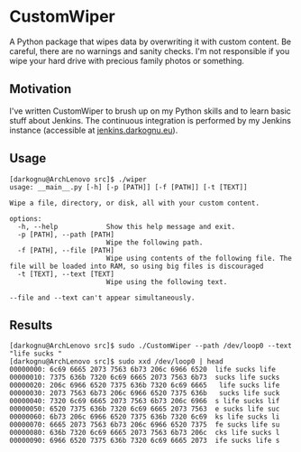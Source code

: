 # CustomWiper
A Python package that wipes data by overwriting it with custom content.
Be careful, there are no warnings and sanity checks. I'm not responsible
if you wipe your hard drive with precious family photos or something.

## Motivation
I've written CustomWiper to brush up on my Python skills and to learn
basic stuff about Jenkins. The continuous integration is performed
by my Jenkins instance (accessible at
[jenkins.darkognu.eu](https://jenkins.darkognu.eu/)).

## Usage

```console
[darkognu@ArchLenovo src]$ ./wiper
usage: __main__.py [-h] [-p [PATH]] [-f [PATH]] [-t [TEXT]]

Wipe a file, directory, or disk, all with your custom content.

options:
  -h, --help            Show this help message and exit.
  -p [PATH], --path [PATH]
                        Wipe the following path.
  -f [PATH], --file [PATH]
                        Wipe using contents of the following file. The file will be loaded into RAM, so using big files is discouraged
  -t [TEXT], --text [TEXT]
                        Wipe using the following text.

--file and --text can't appear simultaneously.
```

## Results

```console
[darkognu@ArchLenovo src]$ sudo ./CustomWiper --path /dev/loop0 --text "life sucks "
[darkognu@ArchLenovo src]$ sudo xxd /dev/loop0 | head
00000000: 6c69 6665 2073 7563 6b73 206c 6966 6520  life sucks life 
00000010: 7375 636b 7320 6c69 6665 2073 7563 6b73  sucks life sucks
00000020: 206c 6966 6520 7375 636b 7320 6c69 6665   life sucks life
00000030: 2073 7563 6b73 206c 6966 6520 7375 636b   sucks life suck
00000040: 7320 6c69 6665 2073 7563 6b73 206c 6966  s life sucks lif
00000050: 6520 7375 636b 7320 6c69 6665 2073 7563  e sucks life suc
00000060: 6b73 206c 6966 6520 7375 636b 7320 6c69  ks life sucks li
00000070: 6665 2073 7563 6b73 206c 6966 6520 7375  fe sucks life su
00000080: 636b 7320 6c69 6665 2073 7563 6b73 206c  cks life sucks l
00000090: 6966 6520 7375 636b 7320 6c69 6665 2073  ife sucks life s
```
